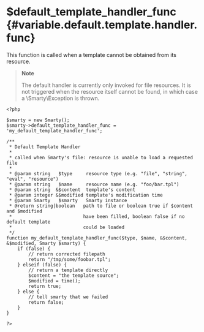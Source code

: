 \$default\_template\_handler\_func {#variable.default.template.handler.func}
==================================

This function is called when a template cannot be obtained from its
resource.

> **Note**
>
> The default handler is currently only invoked for file resources. It
> is not triggered when the resource itself cannot be found, in which
> case a \Smarty\Exception is thrown.


    <?php

    $smarty = new Smarty();
    $smarty->default_template_handler_func = 'my_default_template_handler_func';

    /**
     * Default Template Handler
     *
     * called when Smarty's file: resource is unable to load a requested file
     * 
     * @param string   $type     resource type (e.g. "file", "string", "eval", "resource")
     * @param string   $name     resource name (e.g. "foo/bar.tpl")
     * @param string  &$content  template's content
     * @param integer &$modified template's modification time
     * @param Smarty   $smarty   Smarty instance
     * @return string|boolean   path to file or boolean true if $content and $modified 
     *                          have been filled, boolean false if no default template 
     *                          could be loaded
     */
    function my_default_template_handler_func($type, $name, &$content, &$modified, Smarty $smarty) {
        if (false) {
            // return corrected filepath
            return "/tmp/some/foobar.tpl";
        } elseif (false) {
            // return a template directly
            $content = "the template source";
            $modified = time();
            return true;
        } else {
            // tell smarty that we failed
            return false;
        }
    }

    ?>

      
